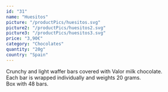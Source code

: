 ```yaml
---
id: "31"
name: "Huesitos"
picture: "/productPics/huesitos.svg"
picture2: "/productPics/huesitos2.svg"
picture3: "/productPics/huesitos3.svg"
price: "3,90€"
category: "Chocolates"
quantity: "20g"
country: "Spain"
---
```

Crunchy and light waffer bars covered with Valor milk chocolate. <br>
Each bar is wrapped individually and weights 20 grams. <br>
Box with 48 bars.
